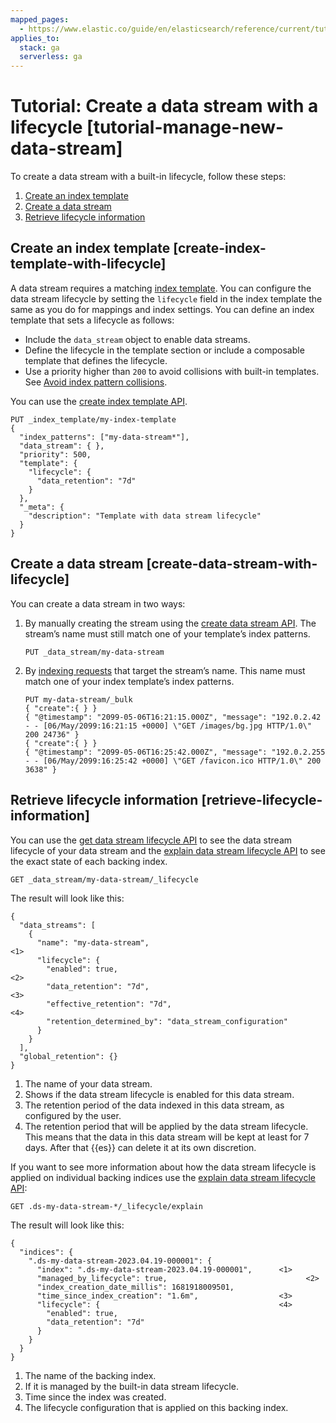 ```yaml
---
mapped_pages:
  - https://www.elastic.co/guide/en/elasticsearch/reference/current/tutorial-manage-new-data-stream.html
applies_to:
  stack: ga
  serverless: ga
---
```


# Tutorial: Create a data stream with a lifecycle [tutorial-manage-new-data-stream]

To create a data stream with a built-in lifecycle, follow these steps:

1. [Create an index template](#create-index-template-with-lifecycle)
2. [Create a data stream](#create-data-stream-with-lifecycle)
3. [Retrieve lifecycle information](#retrieve-lifecycle-information)


## Create an index template [create-index-template-with-lifecycle]

A data stream requires a matching [index template](../../data-store/templates.md). You can configure the data stream lifecycle by setting the `lifecycle` field in the index template the same as you do for mappings and index settings. You can define an index template that sets a lifecycle as follows:

* Include the `data_stream` object to enable data streams.
* Define the lifecycle in the template section or include a composable template that defines the lifecycle.
* Use a priority higher than `200` to avoid collisions with built-in templates. See [Avoid index pattern collisions](../../data-store/templates.md#avoid-index-pattern-collisions).

You can use the [create index template API](https://www.elastic.co/docs/api/doc/elasticsearch/operation/operation-indices-put-index-template).

```console
PUT _index_template/my-index-template
{
  "index_patterns": ["my-data-stream*"],
  "data_stream": { },
  "priority": 500,
  "template": {
    "lifecycle": {
      "data_retention": "7d"
    }
  },
  "_meta": {
    "description": "Template with data stream lifecycle"
  }
}
```


## Create a data stream [create-data-stream-with-lifecycle]

You can create a data stream in two ways:

1. By manually creating the stream using the [create data stream API](https://www.elastic.co/docs/api/doc/elasticsearch/operation/operation-indices-create-data-stream). The stream’s name must still match one of your template’s index patterns.

    ```console
    PUT _data_stream/my-data-stream
    ```

2. By [indexing requests](../../data-store/data-streams/use-data-stream.md#add-documents-to-a-data-stream) that target the stream’s name. This name must match one of your index template’s index patterns.

    ```console
    PUT my-data-stream/_bulk
    { "create":{ } }
    { "@timestamp": "2099-05-06T16:21:15.000Z", "message": "192.0.2.42 - - [06/May/2099:16:21:15 +0000] \"GET /images/bg.jpg HTTP/1.0\" 200 24736" }
    { "create":{ } }
    { "@timestamp": "2099-05-06T16:25:42.000Z", "message": "192.0.2.255 - - [06/May/2099:16:25:42 +0000] \"GET /favicon.ico HTTP/1.0\" 200 3638" }
    ```



## Retrieve lifecycle information [retrieve-lifecycle-information]

You can use the [get data stream lifecycle API](https://www.elastic.co/docs/api/doc/elasticsearch/operation/operation-indices-get-data-lifecycle) to see the data stream lifecycle of your data stream and the [explain data stream lifecycle API](https://www.elastic.co/docs/api/doc/elasticsearch/operation/operation-indices-explain-data-lifecycle) to see the exact state of each backing index.

```console
GET _data_stream/my-data-stream/_lifecycle
```

The result will look like this:

```console-result
{
  "data_streams": [
    {
      "name": "my-data-stream",                                     <1>
      "lifecycle": {
        "enabled": true,                                            <2>
        "data_retention": "7d",                                     <3>
        "effective_retention": "7d",                                <4>
        "retention_determined_by": "data_stream_configuration"
      }
    }
  ],
  "global_retention": {}
}
```

1. The name of your data stream.
2. Shows if the data stream lifecycle is enabled for this data stream.
3. The retention period of the data indexed in this data stream, as configured by the user.
4. The retention period that will be applied by the data stream lifecycle. This means that the data in this data stream will be kept at least for 7 days. After that {{es}} can delete it at its own discretion.


If you want to see more information about how the data stream lifecycle is applied on individual backing indices use the [explain data stream lifecycle API](https://www.elastic.co/docs/api/doc/elasticsearch/operation/operation-indices-explain-data-lifecycle):

```console
GET .ds-my-data-stream-*/_lifecycle/explain
```

The result will look like this:

```console-result
{
  "indices": {
    ".ds-my-data-stream-2023.04.19-000001": {
      "index": ".ds-my-data-stream-2023.04.19-000001",      <1>
      "managed_by_lifecycle": true,                               <2>
      "index_creation_date_millis": 1681918009501,
      "time_since_index_creation": "1.6m",                  <3>
      "lifecycle": {                                        <4>
        "enabled": true,
        "data_retention": "7d"
      }
    }
  }
}
```

1. The name of the backing index.
2. If it is managed by the built-in data stream lifecycle.
3. Time since the index was created.
4. The lifecycle configuration that is applied on this backing index.


